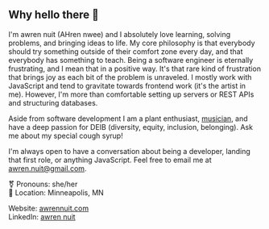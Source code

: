 ## Why hello there 👋

I'm awren nuit (AHren nwee) and I absolutely love learning, solving problems, and bringing ideas to life.  My core philosophy is that everybody should try something outside of their comfort zone every day, and that everybody has something to teach.  Being a software engineer is eternally frustrating, and I mean that in a positive way.  It's that rare kind of frustration that brings joy as each bit of the problem is unraveled.  I mostly work with JavaScript and tend to gravitate towards frontend work (it's the artist in me). However, I'm more than comfortable setting up servers or REST APIs and structuring databases.

Aside from software development I am a plant enthusiast, [musician](https://cavebirdrecords.bandcamp.com/), and have a deep passion for DEIB (diversity, equity, inclusion, belonging).  Ask me about my special cough syrup!

I'm always open to have a conversation about being a developer, landing that first role, or anything JavaScript. Feel free to email me at awren.nuit@gmail.com.

⚧️ Pronouns: she/her<br />
📍 Location: Minneapolis, MN

Website: [awrennuit.com](http://awrennuit.com)<br />
LinkedIn: [awren nuit](https://www.linkedin.com/in/awren-nuit/)
